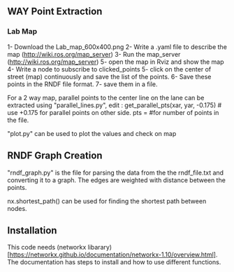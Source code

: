 ## WAY Point Extraction
### Lab Map
1- Download the Lab_map_600x400.png
2- Write a .yaml file to describe the map (http://wiki.ros.org/map_server)
3- Run the map_server (http://wiki.ros.org/map_server)
5- open the map in Rviz and show the map
4- Write a node to subscribe to clicked_points
5- click on the center of street (map) continuously and save the list of
the points.
6-  Save these points in the RNDF file format.
7- save them in a file.

For a 2 way map, parallel points to the center line on the lane can be extracted using "parallel_lines.py", 
edit : get_parallel_pts(xar, yar, -0.175) # use +0.175 for parallel points on other side.
       pts = #for number of points in the file. 

"plot.py" can be used to plot the values and check on map

## RNDF Graph Creation 

"rndf_graph.py" is the file for parsing the data from the the rndf_file.txt and converting it to a graph. The edges are weighted with distance between the points. 
  
nx.shortest_path() can be used for finding the shortest path between nodes.

## Installation

This code needs (networkx libarary)[https://networkx.github.io/documentation/networkx-1.10/overview.html]. The documentation has 
steps to install and how to use different functions. 

